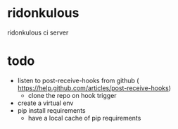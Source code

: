 ridonkulous
===========

ridonkulous ci server

todo
====

* listen to post-receive-hooks from github ( https://help.github.com/articles/post-receive-hooks)
  * clone the repo on hook trigger
* create a virtual env
* pip install requirements
  * have a local cache of pip requirements
